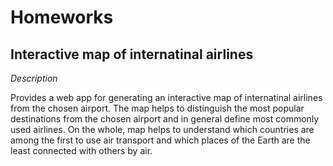 # Homeworks
## Interactive map of internatinal airlines

*Description*

Provides a web app for generating an interactive map of internatinal airlines
from the chosen airport. The map helps to distinguish the most popular destinations
from the chosen airport and in general define most commonly used airlines.
On the whole, map helps to understand which countries are among the first to use
air transport and which places of the Earth are the least connected with others by air.
